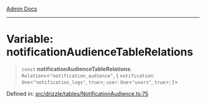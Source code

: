 [Admin Docs](/)

***

# Variable: notificationAudienceTableRelations

> `const` **notificationAudienceTableRelations**: `Relations`\<`"notification_audience"`, \{ `notification`: `One`\<`"notification_logs"`, `true`\>; `user`: `One`\<`"users"`, `true`\>; \}\>

Defined in: [src/drizzle/tables/NotificationAudience.ts:75](https://github.com/Sourya07/talawa-api/blob/583d62db9438de398bb9012a4a2617e2cb268b08/src/drizzle/tables/NotificationAudience.ts#L75)
